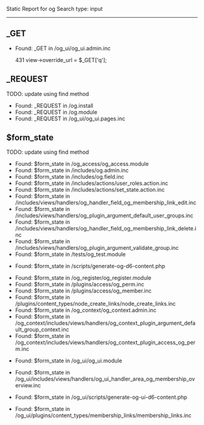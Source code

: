 Static Report for og
Search type: input

---

## _GET

- Found: _GET in /og_ui/og_ui.admin.inc

    431 view->override_url = $_GET['q'];

## _REQUEST

TODO: update using find method

- Found: _REQUEST in /og.install
- Found: _REQUEST in /og.module
- Found: _REQUEST in /og_ui/og_ui.pages.inc

## $form_state

TODO: update using find method

- Found: $form_state in /og_access/og_access.module
- Found: $form_state in /includes/og.admin.inc
- Found: $form_state in /includes/og.field.inc
- Found: $form_state in /includes/actions/user_roles.action.inc
- Found: $form_state in /includes/actions/set_state.action.inc
- Found: $form_state in /includes/views/handlers/og_handler_field_og_membership_link_edit.inc
- Found: $form_state in /includes/views/handlers/og_plugin_argument_default_user_groups.inc
- Found: $form_state in /includes/views/handlers/og_handler_field_og_membership_link_delete.inc
- Found: $form_state in /includes/views/handlers/og_plugin_argument_validate_group.inc
- Found: $form_state in /tests/og_test.module
+ Found: $form_state in /scripts/generate-og-d6-content.php
- Found: $form_state in /og_register/og_register.module
- Found: $form_state in /plugins/access/og_perm.inc
- Found: $form_state in /plugins/access/og_member.inc
- Found: $form_state in /plugins/content_types/node_create_links/node_create_links.inc
- Found: $form_state in /og_context/og_context.admin.inc
- Found: $form_state in /og_context/includes/views/handlers/og_context_plugin_argument_default_group_context.inc
- Found: $form_state in /og_context/includes/views/handlers/og_context_plugin_access_og_perm.inc
+ Found: $form_state in /og_ui/og_ui.module
- Found: $form_state in /og_ui/includes/views/handlers/og_ui_handler_area_og_membership_overview.inc
+ Found: $form_state in /og_ui/scripts/generate-og-ui-d6-content.php
- Found: $form_state in /og_ui/plugins/content_types/membership_links/membership_links.inc

